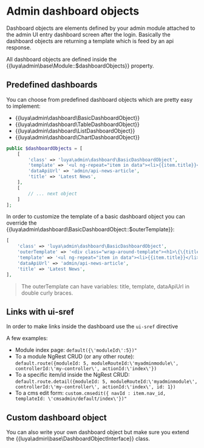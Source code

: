 # Admin dashboard objects

Dashboard objects are elements defined by your admin module attached to the admin UI entry dashboard screen after the login. Basically the dashboard objects are returning a template which is feed by an api response.

All dashboard objects are defined inside the {{luya\admin\base\Module::$dashboardObjects}} property.

## Predefined dashboards

You can choose from predefined dashboard objects which are pretty easy to implement:

+ {{luya\admin\dashboard\BasicDashboardObject}}
+ {{luya\admin\dashboard\TableDashboardObject}}
+ {{luya\admin\dashboard\ListDashboardObject}}
+ {{luya\admin\dashboard\ChartDashboardObject}}

```php
public $dashboardObjects = [
    [
        'class' => 'luya\admin\dashboard\BasicDashboardObject',
        'template' => '<ul ng-repeat="item in data"><li>{{item.title}}</li></ul>',
        'dataApiUrl' => 'admin/api-news-article',
        'title' => 'Latest News',
    ],
    [
        // ... next object
    ]
];
```

In order to customize the template of a basic dashboard object you can override the {{luya\admin\dashboard\BasicDashboardObject::$outerTemplate}}:

```php
[
    'class' => 'luya\admin\dashboard\BasicDashboardObject',
    'outerTemplate' => '<div class="wrap-around-template"><h1>\{\{title\}\}</h1><small>\{\{template\}\}</small></div>',
    'template' => '<ul ng-repeat="item in data"><li>{{item.title}}</li></ul>',
    'dataApiUrl' => 'admin/api-news-article',
    'title' => 'Latest News',
],
```

> The outerTemplate can have variables: title, template, dataApiUrl in double curly braces.

## Links with ui-sref

In order to make links inside the dashboard use the `ui-sref` directive

A few examples:

+ Module index page: `default({\'moduleId\':5})"`
+ To a module NgRest CRUD (or any other route): `default.route({moduleId: 5, moduleRouteId:\'myadminmodule\', controllerId:\'my-controller\', actionId:\'index\'})`
+ To a specific item/id inside the NgRest CRUD: `default.route.detail({moduleId: 5, moduleRouteId:\'myadminmodule\', controllerId:\'my-controller\', actionId:\'index\', id: 1})`
+ To a cms edit form: `custom.cmsedit({ navId : item.nav_id, templateId: \'cmsadmin/default/index\'})"`

## Custom dashboard object

You can also write your own dashboard object but make sure you extend the {{luya\admin\base\DashboardObjectInterface}} class.
